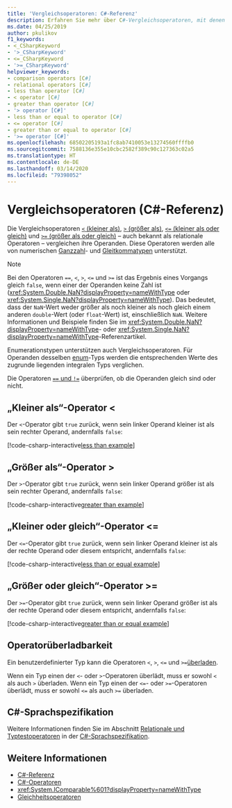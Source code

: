 ```yaml
---
title: 'Vergleichsoperatoren: C#-Referenz'
description: Erfahren Sie mehr über C#-Vergleichsoperatoren, mit denen Sie die Reihenfolge numerischer Werte überprüfen können.
ms.date: 04/25/2019
author: pkulikov
f1_keywords:
- <_CSharpKeyword
- '>_CSharpKeyword'
- <=_CSharpKeyword
- '>=_CSharpKeyword'
helpviewer_keywords:
- comparison operators [C#]
- relational operators [C#]
- less than operator [C#]
- < operator [C#]
- greater than operator [C#]
- '> operator [C#]'
- less than or equal to operator [C#]
- <= operator [C#]
- greater than or equal to operator [C#]
- '>= operator [C#]'
ms.openlocfilehash: 68502205193a1fc8ab7410053e13274560ffffb0
ms.sourcegitcommit: 7588136e355e10cbc2582f389c90c127363c02a5
ms.translationtype: HT
ms.contentlocale: de-DE
ms.lasthandoff: 03/14/2020
ms.locfileid: "79398052"
---
```

# <a name="comparison-operators-c-reference"></a>Vergleichsoperatoren (C#-Referenz)

Die Vergleichsoperatoren [`<` (kleiner als)](#less-than-operator-), [`>` (größer als)](#greater-than-operator-), [`<=` (kleiner als oder gleich)](#less-than-or-equal-operator-) und [`>=` (größer als oder gleich)](#greater-than-or-equal-operator-) – auch bekannt als relationale Operatoren – vergleichen ihre Operanden. Diese Operatoren werden alle von numerischen [Ganzzahl](../builtin-types/integral-numeric-types.md)- und [Gleitkommatypen](../builtin-types/floating-point-numeric-types.md) unterstützt.

> [!NOTE]
> Bei den Operatoren `==`, `<`, `>`, `<=` und `>=` ist das Ergebnis eines Vorgangs gleich `false`, wenn einer der Operanden keine Zahl ist (<xref:System.Double.NaN?displayProperty=nameWithType> oder <xref:System.Single.NaN?displayProperty=nameWithType>). Das bedeutet, dass der `NaN`-Wert weder größer als noch kleiner als noch gleich einem anderen `double`-Wert (oder `float`-Wert) ist, einschließlich `NaN`. Weitere Informationen und Beispiele finden Sie im <xref:System.Double.NaN?displayProperty=nameWithType>- oder <xref:System.Single.NaN?displayProperty=nameWithType>-Referenzartikel.

Enumerationstypen unterstützen auch Vergleichsoperatoren. Für Operanden desselben [enum](../builtin-types/enum.md)-Typs werden die entsprechenden Werte des zugrunde liegenden integralen Typs verglichen.

Die Operatoren [`==` und `!=`](equality-operators.md) überprüfen, ob die Operanden gleich sind oder nicht.

## <a name="less-than-operator-"></a>„Kleiner als“-Operator \<

Der `<`-Operator gibt `true` zurück, wenn sein linker Operand kleiner ist als sein rechter Operand, andernfalls `false`:

[!code-csharp-interactive[less than example](snippets/ComparisonOperators.cs#Less)]

## <a name="greater-than-operator-"></a>„Größer als“-Operator >

Der `>`-Operator gibt `true` zurück, wenn sein linker Operand größer ist als sein rechter Operand, andernfalls `false`:

[!code-csharp-interactive[greater than example](snippets/ComparisonOperators.cs#Greater)]

## <a name="less-than-or-equal-operator-"></a>„Kleiner oder gleich“-Operator \<=

Der `<=`-Operator gibt `true` zurück, wenn sein linker Operand kleiner ist als der rechte Operand oder diesem entspricht, andernfalls `false`:

[!code-csharp-interactive[less than or equal example](snippets/ComparisonOperators.cs#LessOrEqual)]

## <a name="greater-than-or-equal-operator-"></a>„Größer oder gleich“-Operator >=

Der `>=`-Operator gibt `true` zurück, wenn sein linker Operand größer ist als der rechte Operand oder diesem entspricht, andernfalls `false`:

[!code-csharp-interactive[greater than or equal example](snippets/ComparisonOperators.cs#GreaterOrEqual)]

## <a name="operator-overloadability"></a>Operatorüberladbarkeit

Ein benutzerdefinierter Typ kann die Operatoren `<`, `>`, `<=` und `>=`[überladen](operator-overloading.md).

Wenn ein Typ einen der `<`- oder `>`-Operatoren überlädt, muss er sowohl `<` als auch `>` überladen. Wenn ein Typ einen der `<=`- oder `>=`-Operatoren überlädt, muss er sowohl `<=` als auch `>=` überladen.

## <a name="c-language-specification"></a>C#-Sprachspezifikation

Weitere Informationen finden Sie im Abschnitt [Relationale und Typtestoperatoren](~/_csharplang/spec/expressions.md#relational-and-type-testing-operators) in der [C#-Sprachspezifikation](~/_csharplang/spec/introduction.md).

## <a name="see-also"></a>Weitere Informationen

- [C#-Referenz](../index.md)
- [C#-Operatoren](index.md)
- <xref:System.IComparable%601?displayProperty=nameWithType>
- [Gleichheitsoperatoren](equality-operators.md)
